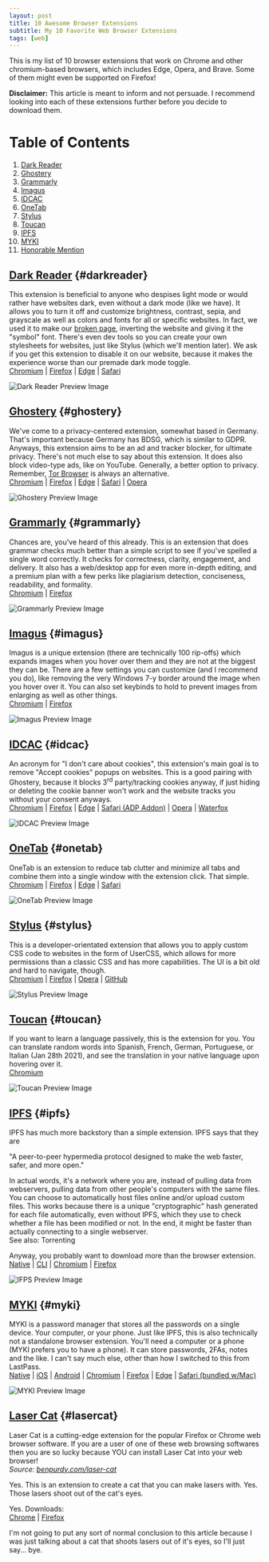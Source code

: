 ```yaml
---
layout: post
title: 10 Awesome Browser Extensions
subtitle: My 10 Favorite Web Browser Extensions
tags: [web]
---
```


This is my list of 10 browser extensions that work on Chrome and other chromium-based browsers, which includes Edge, Opera, and Brave. Some of them might even be supported on Firefox!

<p class="box-note"><strong>Disclaimer:</strong> This article is meant to inform and not persuade. I recommend looking into each of these extensions further before you decide to download them.</p>

# Table of Contents
1. [Dark Reader](#darkreader)
2. [Ghostery](#ghostery)
3. [Grammarly](#grammarly)
4. [Imagus](#imagus)
5. [IDCAC](#idcac)
6. [OneTab](#onetab)
7. [Stylus](#stylus)
8. [Toucan](#toucan)
9. [IPFS](#ipfs)
10. [MYKI](#myki)
11. [Honorable Mention](#lasercat)

## [Dark Reader](https://darkreader.org) {#darkreader}
This extension is beneficial to anyone who despises light mode or would rather have websites dark, even without a dark mode (like we have). It allows you to turn it off and customize brightness, contrast, sepia, and grayscale as well as colors and fonts for all or specific websites. In fact, we used it to make our [broken page](/a91c338f48502d90b79022e8fb4236ac2cadf653.html), inverting the website and giving it the "symbol" font. There's even dev tools so you can create your own stylesheets for websites, just like Stylus (which we'll mention later). We ask if you get this extension to disable it on our website, because it makes the experience worse than our premade dark mode toggle.  
[Chromium](https://chrome.google.com/webstore/detail/dark-reader/eimadpbcbfnmbkopoojfekhnkhdbieeh) | [Firefox](https://addons.mozilla.org/firefox/addon/darkreader/) | [Edge](https://microsoftedge.microsoft.com/addons/detail/dark-reader/ifoakfbpdcdoeenechcleahebpibofpc) | [Safari](https://darkreader.org/safari/)

![Dark Reader Preview Image](/assets/img/embed/darkreader.png)

## [Ghostery](https://www.ghostery.com/ghostery-browser-extension/) {#ghostery}
We've come to a privacy-centered extension, somewhat based in Germany. That's important because Germany has BDSG, which is similar to GDPR. Anyways, this extension aims to be an ad and tracker blocker, for ultimate privacy. There's not much else to say about this extension. It does also block video-type ads, like on YouTube. Generally, a better option to privacy. Remember, [Tor Browser](https://www.torproject.org/) is always an alternative.  
[Chromium](https://chrome.google.com/webstore/detail/ghostery-%E2%80%93-privacy-ad-blo/mlomiejdfkolichcflejclcbmpeaniij) | [Firefox](https://addons.mozilla.org/firefox/addon/ghostery/) | [Edge](https://microsoftedge.microsoft.com/addons/detail/fclbdkbhjlgkbpfldjodgjncejkkjcme) | [Safari](https://apps.apple.com/us/app/ghostery-lite/id1436953057) | [Opera](https://addons.opera.com/extensions/details/ghostery/)

![Ghostery Preview Image](/assets/img/embed/ghostery.png)

## [Grammarly](https://www.grammarly.com) {#grammarly}
Chances are, you've heard of this already. This is an extension that does grammar checks much better than a simple script to see if you've spelled a single word correctly. It checks for correctness, clarity, engagement, and delivery. It also has a web/desktop app for even more in-depth editing, and a premium plan with a few perks like plagiarism detection, conciseness, readability, and formality.  
[Chromium](https://chrome.google.com/webstore/detail/grammarly-for-chrome/kbfnbcaeplbcioakkpcpgfkobkghlhen) | [Firefox](https://addons.mozilla.org/firefox/addon/grammarly-1/)

![Grammarly Preview Image](/assets/img/embed/grammarly.png)

## [Imagus](https://drive.google.com/drive/folders/0Bx8fnUCX4W2IUTNPT0s2eUFDQms) {#imagus}
Imagus is a unique extension (there are technically 100 rip-offs) which expands images when you hover over them and they are not at the biggest they can be. There are a few settings you can customize (and I recommend you do), like removing the very Windows 7-y border around the image when you hover over it. You can also set keybinds to hold to prevent images from enlarging as well as other things.  
[Chromium](https://chrome.google.com/webstore/detail/imagus/immpkjjlgappgfkkfieppnmlhakdmaab) | [Firefox](https://addons.mozilla.org/firefox/addon/imagus/)

![Imagus Preview Image](/assets/img/embed/imagus-preview.jpg)

## [IDCAC](https://www.i-dont-care-about-cookies.eu/) {#idcac}
An acronym for "I don't care about cookies", this extension's main goal is to remove "Accept cookies" popups on websites. This is a good pairing with Ghostery, because it blocks 3<sup>rd</sup> party/tracking cookies anyway, if just hiding or deleting the cookie banner won't work and the website tracks you without your consent anyways.  
[Chromium](https://chrome.google.com/webstore/detail/i-dont-care-about-cookies/fihnjjcciajhdojfnbdddfaoknhalnja) | [Firefox](https://addons.mozilla.org/firefox/addon/i-dont-care-about-cookies/) | [Edge](https://microsoftedge.microsoft.com/addons/detail/i-dont-care-about-cookie/oholpbloipjbbhlhohaebmieiiieioal) | [Safari (ADP Addon)](abp:subscribe?location=https%3A%2F%2Fwww.i-dont-care-about-cookies.eu%2Fabp%2F&title=I%20don%27t%20care%20about%20cookies) | [Opera](https://addons.opera.com/extensions/details/i-dont-care-about-cookies/) | [Waterfox](https://addons.palemoon.org/addon/i-dont-care-about-cookies/)

![IDCAC Preview Image](/assets/img/embed/idcac.png)

## [OneTab](https://www.one-tab.com/) {#onetab}
OneTab is an extension to reduce tab clutter and minimize all tabs and combine them into a single window with the extension click. That simple.  
[Chromium](https://chrome.google.com/webstore/detail/onetab/chphlpgkkbolifaimnlloiipkdnihall) | [Firefox](https://addons.mozilla.org/firefox/addon/onetab/) | [Edge](https://microsoftedge.microsoft.com/addons/detail/onetab/hoimpamkkoehapgenciaoajfkfkpgfop) | [Safari](https://apps.apple.com/gb/app/onetab/id1540160809)

![OneTab Preview Image](/assets/img/embed/onetab.jpg)

## [Stylus](https://userstyles.org) {#stylus}
This is a developer-orientated extension that allows you to apply custom CSS code to websites in the form of UserCSS, which allows for more permissions than a classic CSS and has more capabilities. The UI is a bit old and hard to navigate, though.  
[Chromium](https://chrome.google.com/webstore/detail/stylus/clngdbkpkpeebahjckkjfobafhncgmne) | [Firefox](https://addons.mozilla.org/firefox/addon/styl-us/) | [Opera](https://addons.opera.com/extensions/details/stylus/) | [GitHub](https://github.com/openstyles/stylus)

![Stylus Preview Image](/assets/img/embed/stylus-popout.png)

## [Toucan](https://jointoucan.com/) {#toucan}
If you want to learn a language passively, this is the extension for you. You can translate random words into Spanish, French, German, Portuguese, or Italian (Jan 28th 2021), and see the translation in your native language upon hovering over it.  
[Chromium](https://chrome.google.com/webstore/detail/toucan/lokjgaehpcnlmkebpmjiofccpklbmoci)

![Toucan Preview Image](/assets/img/embed/toucan-about.png)

## [IPFS](https://ipfs.io/) {#ipfs}
IPFS has much more backstory than a simple extension. IPFS says that they are

<p class="box-note">"A peer-to-peer hypermedia protocol designed to make the web faster, safer, and more open."</p>

In actual words, it's a network where you are, instead of pulling data from webservers, pulling data from other people's computers with the same files. You can choose to automatically host files online and/or upload custom files. This works because there is a unique "cryptographic" hash generated for each file automatically, even without IPFS, which they use to check whether a file has been modified or not. In the end, it might be faster than actually connecting to a single webserver.  
See also: Torrenting

Anyway, you probably want to download more than the browser extension.  
[Native](https://github.com/ipfs-shipyard/ipfs-desktop#install) | [CLI](https://docs.ipfs.io/how-to/command-line-quick-start/) | [Chromium](https://chrome.google.com/webstore/detail/ipfs-companion/nibjojkomfdiaoajekhjakgkdhaomnch) | [Firefox](https://addons.mozilla.org/firefox/addon/ipfs-companion/)

![IFPS Preview Image](/assets/img/embed/ipfs-app.png)

## [MYKI](https://myki.com/) {#myki}
MYKI is a password manager that stores all the passwords on a single device. Your computer, or your phone. Just like IPFS, this is also technically not a standalone browser extension. You'll need a computer or a phone (MYKI prefers you to have a phone). It can store passwords, 2FAs, notes and the like. I can't say much else, other than how I switched to this from LastPass.  
[Native](https://myki.com/download#desktop-app-download) | [iOS](https://apps.apple.com/app/myki-password-manager-authenticator/id1211126201) | [Android](https://play.google.com/store/apps/details?id=co.myki.android) | [Chromium](https://chrome.google.com/webstore/detail/myki-password-manager-aut/bmikpgodpkclnkgmnpphehdgcimmided) | [Firefox](https://addons.mozilla.org/firefox/addon/myki-password-manager/) | [Edge](https://microsoftedge.microsoft.com/addons/detail/myki-password-manager-a/nofkfblpeailgignhkbnapbephdnmbmn) | [Safari (bundled w/Mac)](https://static.myki.com/releases/da/MYKI-latest.dmg)

![MYKI Preview Image](/assets/img/embed/myki-popout.png)

## [Laser Cat](https://www.benpurdy.com/laser-cat/) {#lasercat}
Laser Cat is a cutting-edge extension for the popular Firefox or Chrome web browser software.
If you are a user of one of these web browsing softwares then you are so lucky because YOU can install Laser Cat into your web browser!  
<em>Source: <a href="https://www.benpurdy.com/laser-cat">benpurdy.com/laser-cat</a></em>

Yes. This is an extension to create a cat that you can make lasers with. Yes. Those lasers shoot out of the cat's eyes.

Yes. Downloads:  
[Chrome](https://chrome.google.com/webstore/detail/laser-cat/fjhpfpjdamhdpcbpmoocjfadgkbohfpm) | [Firefox](https://addons.mozilla.org/firefox/addon/the-laser-cat/)


I'm not going to put any sort of normal conclusion to this article because I was just talking about a cat that shoots lasers out of it's eyes, so I'll just say... bye.
